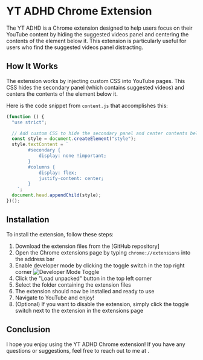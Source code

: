 # YT ADHD Chrome Extension

The YT ADHD is a Chrome extension designed to help users focus on their YouTube content by hiding the suggested videos panel and centering the contents of the element below it. This extension is particularly useful for users who find the suggested videos panel distracting.

## How It Works

The extension works by injecting custom CSS into YouTube pages. This CSS hides the secondary panel (which contains suggested videos) and centers the contents of the element below it.

Here is the code snippet from `content.js` that accomplishes this:

```javascript
(function () {
  "use strict";

  // Add custom CSS to hide the secondary panel and center contents below it
  const style = document.createElement("style");
  style.textContent = `
        #secondary {
            display: none !important;
        }
        #columns {
            display: flex;
            justify-content: center;
        }
    `;
  document.head.appendChild(style);
})();
```

## Installation

To install the extension, follow these steps:

1. Download the extension files from the [GitHub repository]
2. Open the Chrome extensions page by typing `chrome://extensions` into the address bar
3. Enable developer mode by clicking the toggle switch in the top right corner
   ![Developer Mode Toggle](https://i.imgur.com/6Z3X6ZM.png)
4. Click the "Load unpacked" button in the top left corner
5. Select the folder containing the extension files
6. The extension should now be installed and ready to use
7. Navigate to YouTube and enjoy!
8. (Optional) If you want to disable the extension, simply click the toggle switch next to the extension in the extensions page

## Conclusion

I hope you enjoy using the YT ADHD Chrome extension! If you have any questions or suggestions, feel free to reach out to me at [
](mailto:joshuasoftdev@gmail.com).
